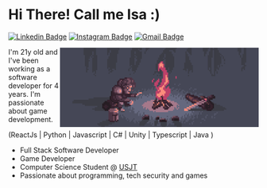 <h1>Hi There! Call me Isa :) </h1>

[![Linkedin Badge](https://img.shields.io/badge/-LinkedIn-CACAFF?style=flat-square&logo=Linkedin&logoColor=black&link=https://www.linkedin.com/in/isabelly-pignatari/)](https://www.linkedin.com/in/isabelly-pignatari/)
[![Instagram Badge](https://img.shields.io/badge/-isapign-CACAFF?style=flat-square&logo=Instagram&logoColor=black&link=https://www.instagram.com/isapign/)](https://www.instagram.com/isapign/)
[![Gmail Badge](https://img.shields.io/badge/-ipignatari.contato@gmail.com-CACAFF?style=flat-square&logo=Gmail&logoColor=black&link=mailto:ipignatari.contato@gmail.com)](mailto:ipignatari.contato@gmail.com)

<img align="right" alt="bonfire" src="./bonfire.gif"  width="400px"/>

I'm 21y old and I've been working as a software developer for 4 years. I'm passionate about game development.

(ReactJs | Python | Javascript | C# | Unity | Typescript | Java )

-  Full Stack Software Developer
-  Game Developer
-  Computer Science Student @ [USJT](https://www.usjt.br/)
-  Passionate about programming, tech security and games
